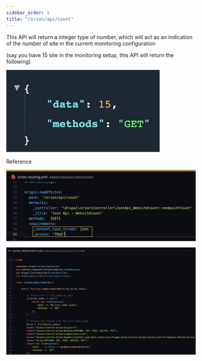 ```yaml
---
sidebar_order: 1
title: "/orion/api/count"
---
```






This API will return a integer type of number, which will act as an indication of the number of site in the current monitoring configuration

(say you have 15 site in the monitoring setup, this API will return the following)

![2023.06.13 - 11_13_32 -  [Google Chrome-opc.com.auorionapicount] -](assets/2023.06.13%20-%2011_13_32%20-%20%20%5BGoogle%20Chrome-opc.com.auorionapicount%5D%20-.jpg)



Reference

![djsakldjlsa](assets/djsakldjlsa.jpg)

![image-20230613111236225](assets/image-20230613111236225.png)

